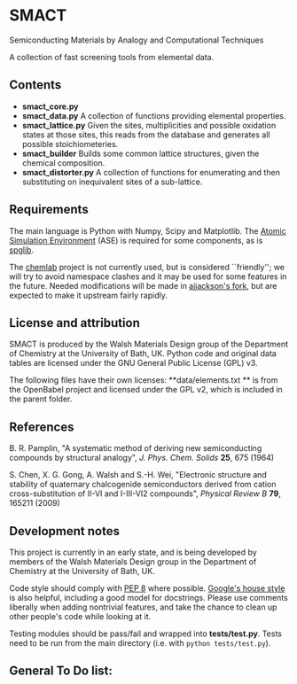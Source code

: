 SMACT
=====

Semiconducting Materials by Analogy and Computational Techniques

A collection of fast screening tools from elemental data.

Contents
--------

* **smact_core.py** 
* **smact_data.py** A collection of functions providing elemental properties.
* **smact_lattice.py** Given the sites, multiplicities and possible oxidation states at those sites, this reads from the database and generates all possible stoichiometeries.
* **smact_builder** Builds some common lattice structures, given the chemical composition.
* **smact_distorter.py** A collection of functions for enumerating and then substituting on inequivalent sites of a sub-lattice.

Requirements
------------

The main language is Python with Numpy, Scipy and Matplotlib.
The [Atomic Simulation Environment](https://wiki.fysik.dtu.dk/ase) 
(ASE) is required for some components, as is [spglib](http://spglib.sourceforge.net).

The [chemlab](http://chemlab.github.com/chemlab) project is not
currently used, but is considered ``friendly''; we will try to avoid
namespace clashes and it may be used for some features in the future.
Needed modifications will be made in [ajjackson's
fork](https://github.com/ajjackson/chemlab), 
but are expected to make it upstream fairly rapidly.

License and attribution
-----------------------

SMACT is produced by the Walsh Materials Design group of the
Department of Chemistry at the University of Bath, UK.  Python code
and original data tables are licensed under the GNU General Public
License (GPL) v3.

The following files have their own licenses: **data/elements.txt ** is
from the OpenBabel project and licensed under the GPL v2, which is
included in the parent folder.

References
----------

B. R. Pamplin, "A systematic method of deriving new semiconducting
compounds by structural analogy", *J. Phys. Chem. Solids*
**25**, 675 (1964)

S. Chen, X. G. Gong, A. Walsh and S.-H. Wei, "Electronic structure and stability of quaternary chalcogenide semiconductors derived from cation cross-substitution of II-VI and I-III-VI2 compounds", *Physical Review B* **79**, 165211 (2009)

Development notes
-----------------

This project is currently in an early state, and is being developed by
members of the Walsh Materials Design group in the Department of
Chemistry at the University of Bath, UK.

Code style should comply with [PEP
8](http://www.python.org/dev/peps/pep-0008) where possible.
[Google's house
style](http://google-styleguide.googlecode.com/svn/trunk/pyguide.html)
is also helpful, including a good model for docstrings.
Please use comments liberally when adding nontrivial features, and
take the chance to clean up other people's code while looking at it.

Testing modules should be pass/fail and wrapped into **tests/test.py**.
Tests need to be run from the main directory (i.e. with `python tests/test.py`).


General To Do list:
-------------------
